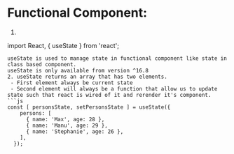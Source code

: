 # Functional Component:

1. ```js
import React, { useState } from 'react';
```
useState is used to manage state in functional component like state in class based component.
useState is only available from version ^16.8
2. useState returns an array that has two elements.
 - First element always be current state
 - Second element will always be a function that allow us to update state such that react is wired of it and rerender it's component.
```js
const [ personsState, setPersonsState ] = useState({
    persons: [
      { name: 'Max', age: 28 },
      { name: 'Manu', age: 29 },
      { name: 'Stephanie', age: 26 },
    ],
  });
  ```
  
